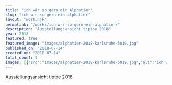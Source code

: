 ```yaml
---
title: "ich wär so gern ein Alphatier"
slug: "ich-w-r-so-gern-ein-alphatier"
layout: "work.njk"
permalink: "/works/ich-w-r-so-gern-ein-alphatier/"
description: "Ausstellungsansicht tiptoe 2018"
year: 2018
featured: true
featured_image: "images/alphatier-2018-karlsruhe-5019.jpg"
published_on: "2018-07-14"
created_on: "2018-07-14"
total_count: 1
images: [{"src":"images/alphatier-2018-karlsruhe-5019.jpg","alt":"ich wär so gern ein Alphatier","caption":null,"order":1}]
---
```


Ausstellungsansicht tiptoe 2018